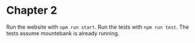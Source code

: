 # Chapter 2

Run the website with `npm run start`. Run the tests with `npm run test`. The
tests assume mountebank is already running.
